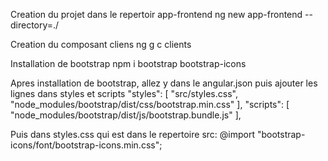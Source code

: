 Creation du projet dans le repertoir app-frontend
ng new app-frontend --directory=./

Creation du composant cliens
ng g c clients

Installation de bootstrap
npm i bootstrap bootstrap-icons

Apres installation de bootstrap, allez y dans le angular.json puis ajouter les lignes dans styles et scripts
"styles": [
    "src/styles.css",
    "node_modules/bootstrap/dist/css/bootstrap.min.css"
],
"scripts": [
    "node_modules/bootstrap/dist/js/bootstrap.bundle.js"
],


Puis dans styles.css qui est dans le repertoire src:
@import "bootstrap-icons/font/bootstrap-icons.min.css";
